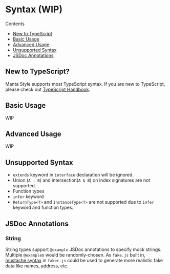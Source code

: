 # Syntax (WIP)
Contents
- [New to TypeScript](#new-to-typescript)
- [Basic Usage](#basic-usage)
- [Advanced Usage](#advanced-usage)
- [Unsupported Syntax](#unsupported-syntax)
- [JSDoc Annotations](#jsdoc-annotations)

## New to TypeScript?
Manta Style supports most TypeScript syntax. If you are new to TypeScript, please check out [TypeScript Handbook](https://www.typescriptlang.org/docs/home.html).

## Basic Usage
WIP

## Advanced Usage
WIP

## Unsupported Syntax
- `extends` keyword in `interface` declaration will be ignored.
- Union (`A | B`) and intersection(`A & B`) on index signatures are not supported.
- Function types
- `infer` keyword
- `ReturnType<T>` and `InstanceType<T>` are not supported due to `infer` keyword and function types.

## JSDoc Annotations

### String
String types support `@example` JSDoc annotations to specify mock strings. Multiple `@example`s would be randomly-chosen. As `fake.js` built in, [mustache syntax](https://github.com/marak/Faker.js/#fakerfake) in `faker.js` could be used to generate more realistic fake data like names, address, etc.